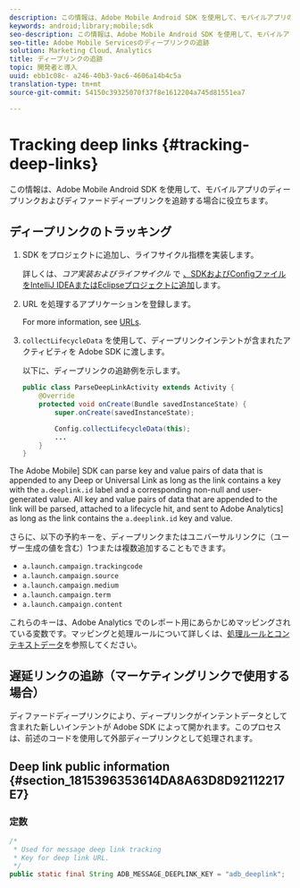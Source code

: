 ```yaml
---
description: この情報は、Adobe Mobile Android SDK を使用して、モバイルアプリのディープリンクおよびディファードディープリンクを追跡する場合に役立ちます。
keywords: android;library;mobile;sdk
seo-description: この情報は、Adobe Mobile Android SDK を使用して、モバイルアプリのディープリンクおよびディファードディープリンクを追跡する場合に役立ちます。
seo-title: Adobe Mobile Servicesのディープリンクの追跡
solution: Marketing Cloud、Analytics
title: ディープリンクの追跡
topic: 開発者と導入
uuid: ebb1c08c- a246-40b3-9ac6-4606a14b4c5a
translation-type: tm+mt
source-git-commit: 54150c39325070f37f8e1612204a745d81551ea7

---
```



# Tracking deep links {#tracking-deep-links}

この情報は、Adobe Mobile Android SDK を使用して、モバイルアプリのディープリンクおよびディファードディープリンクを追跡する場合に役立ちます。

## ディープリンクのトラッキング

1. SDK をプロジェクトに追加し、ライフサイクル指標を実装します。

   詳しくは、*コア実装およびライフサイクル* で [、SDKおよびConfigファイルをIntelliJ IDEAまたはEclipseプロジェクトに追加](/help/android/getting-started/dev-qs.md)します。

1. URL を処理するアプリケーションを登録します。

   For more information, see [URLs](https://developer.android.com/training/basics/intents/filters.html).
1. `collectLifecycleData` を使用して、ディープリンクインテントが含まれたアクティビティを Adobe SDK に渡します。

   以下に、ディープリンクの追跡例を示します。

   ```java
   public class ParseDeepLinkActivity extends Activity { 
       @Override 
       protected void onCreate(Bundle savedInstanceState) { 
           super.onCreate(savedInstanceState); 
   
           Config.collectLifecycleData(this); 
           ... 
       } 
   }
   ```

The Adobe Mobile] SDK can parse key and value pairs of data that is appended to any Deep or Universal Link as long as the link contains a key with the `a.deeplink.id` label and a corresponding non-null and user-generated value. All key and value pairs of data that are appended to the link will be parsed, attached to a lifecycle hit, and sent to Adobe Analytics] as long as the link contains the `a.deeplink.id` key and value.

さらに、以下の予約キーを、ディープリンクまたはユニバーサルリンクに（ユーザー生成の値を含む）1つまたは複数追加することもできます。

* `a.launch.campaign.trackingcode`
* `a.launch.campaign.source`
* `a.launch.campaign.medium`
* `a.launch.campaign.term`
* `a.launch.campaign.content`

これらのキーは、Adobe Analytics でのレポート用にあらかじめマッピングされている変数です。マッピングと処理ルールについて詳しくは、[処理ルールとコンテキストデータ](https://docs.adobe.com/content/help/en/analytics/admin/admin-tools/processing-rules/processing-rules.html)を参照してください。

## 遅延リンクの追跡（マーケティングリンクで使用する場合）

ディファードディープリンクにより、ディープリンクがインテントデータとして含まれた新しいインテントが Adobe SDK によって開かれます。このプロセスは、前述のコードを使用して外部ディープリンクとして処理されます。

## Deep link public information {#section_1815396353614DA8A63D8D92112217E7}

### 定数

```java
/* 
 * Used for message deep link tracking
 * Key for deep link URL. 
 */
public static final String ADB_MESSAGE_DEEPLINK_KEY = "adb_deeplink";
```

